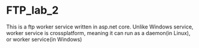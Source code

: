 # FTP_lab_2
This is a ftp worker service written in asp.net core. Unlike Windows service, worker service is crossplatform, meaning it can run as a daemon(in Linux), or worker service(in Windows)
